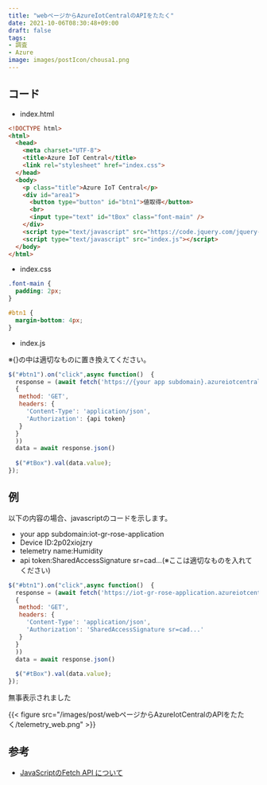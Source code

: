```yaml
---
title: "webページからAzureIotCentralのAPIをたたく"
date: 2021-10-06T08:30:48+09:00
draft: false
tags:
- 調査
- Azure
image: images/postIcon/chousa1.png
---
```


## コード


* index.html
```html
<!DOCTYPE html>
<html>
  <head>
    <meta charset="UTF-8">
    <title>Azure IoT Central</title>
    <link rel="stylesheet" href="index.css">
  </head>
  <body>
    <p class="title">Azure IoT Central</p>
    <div id="area1">
      <button type="button" id="btn1">値取得</button>
      <br>
      <input type="text" id="tBox" class="font-main" />
    </div>
    <script type="text/javascript" src="https://code.jquery.com/jquery-3.4.1.min.js"></script>
    <script type="text/javascript" src="index.js"></script>
  </body>
</html>
```

* index.css
```css
.font-main {
  padding: 2px;
}

#btn1 {
  margin-bottom: 4px;
}
```

* index.js

※{}の中は適切なものに置き換えてください。
```javascript
$("#btn1").on("click",async function()  {
  response = (await fetch('https://{your app subdomain}.azureiotcentral.com/api/preview/devices/{Device ID}/telemetry/{telemetry name}',
  {
   method: 'GET',
   headers: {
     'Content-Type': 'application/json',
     'Authorization': {api token}
   }
  }
  ))
  data = await response.json()
  
  $("#tBox").val(data.value);
});
```

## 例

以下の内容の場合、javascriptのコードを示します。
* your app subdomain:iot-gr-rose-application
* Device ID:2p02xiojzry
* telemetry name:Humidity
* api token:SharedAccessSignature sr=cad...(※ここは適切なものを入れてください)

```javascript
$("#btn1").on("click",async function()  {
  response = (await fetch('https://iot-gr-rose-application.azureiotcentral.com/api/preview/devices/2p02xiojzry/telemetry/Humidity',
  {
   method: 'GET',
   headers: {
     'Content-Type': 'application/json',
     'Authorization': 'SharedAccessSignature sr=cad...'
   }
  }
  ))
  data = await response.json()
  
  $("#tBox").val(data.value);
});
```

無事表示されました


{{< figure src="/images/post/webページからAzureIotCentralのAPIをたたく/telemetry_web.png"  >}}

## 参考

* [JavaScriptのFetch API について](https://qiita.com/sotasato/items/31be24d6776f3232c0c0)